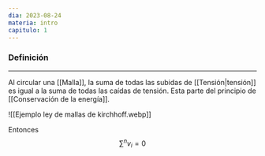 ```yaml
---
dia: 2023-08-24
materia: intro
capitulo: 1
---
```

### Definición
---
Al circular una [[Malla]], la suma de todas las subidas de [[Tensión|tensión]] es igual a la suma de todas las caídas de tensión. Esta parte del principio de [[Conservación de la energía]].

![[Ejemplo ley de mallas de kirchhoff.webp]]

Entonces $$ \sum^n v_i = 0 $$
